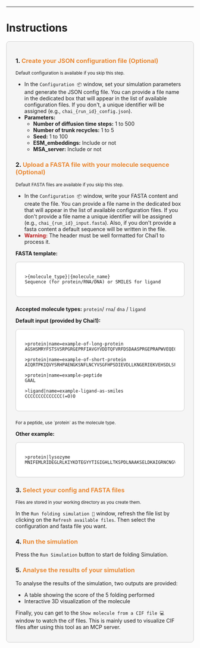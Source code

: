<style>
code[class*="language-bash"], pre[class*="language-bash"] {
  background: #fff !important;
}
</style>

---

# Instructions

<div style="background-color:#f5f5f5; border-radius:8px; padding:18px 24px; margin-bottom:24px; border:1px solid #cccccc;">

### 1. <span style="color:#e98935;">Create your JSON configuration file (Optional)</span>
<small>Default configuration is available if you skip this step.</small>

- In the `Configuration 📦` window, set your simulation parameters and generate the JSON config file. You can provide a file name in the dedicated box that will appear in the list of available configuration files. If you don't, a unique identifier will be assigned (e.g., `chai_{run_id}_config.json`).
- **Parameters:**
  - <b>Number of diffusion time steps:</b> 1 to 500
  - <b>Number of trunk recycles:</b> 1 to 5
  - <b>Seed:</b> 1 to 100
  - <b>ESM_embeddings:</b> Include or not
  - <b>MSA_server:</b> Include or not

### 2. <span style="color:#e98935;">Upload a FASTA file with your molecule sequence (Optional)</span>
<small>Default FASTA files are available if you skip this step.</small>

- In the `Configuration 📦` window, write your FASTA content and create the file. You can provide a file name in the dedicated box that will appear in the list of available configuration files. If you don't provide a file name a unique identifier will be assigned (e.g., `chai_{run_id}_input.fasta`). Also, if you don't provide a fasta content a default sequence will be written in the file.
- <b style="color:#b91c1c;">Warning:</b> The header must be well formatted for Chai1 to process it.

**FASTA template:**
<div style="background-color:#ffffff; border-radius:8px; padding:18px 24px; margin-bottom:24px; border:1px solid #cccccc;">

```fasta
>{molecule_type}|{molecule_name}
Sequence (for protein/RNA/DNA) or SMILES for ligand
```

</div>

**Accepted  molecule types:** 
 `protein`/ `rna`/  `dna` / `ligand`

**Default input (provided by Chai1):**
<div style="background-color:#ffffff; border-radius:8px; padding:18px 24px; margin-bottom:24px; border:1px solid #cccccc;">

```fasta
>protein|name=example-of-long-protein
AGSHSMRYFSTSVSRPGRGEPRFIAVGYVDDTQFVRFDSDAASPRGEPRAPWVEQEGPEYWDRETQKYKRQAQTDRVSLRNLRGYYNQSEAGSHTLQWMFGCDLGPDGRLLRGYDQSAYDGKDYIALNEDLRSWTAADTAAQITQRKWEAAREAEQRRAYLEGTCVEWLRRYLENGKETLQRAEHPKTHVTHHPVSDHEATLRCWALGFYPAEITLTWQWDGEDQTQDTELVETRPAGDGTFQKWAAVVVPSGEEQRYTCHVQHEGLPEPLTLRWEP

>protein|name=example-of-short-protein
AIQRTPKIQVYSRHPAENGKSNFLNCYVSGFHPSDIEVDLLKNGERIEKVEHSDLSFSKDWSFYLLYYTEFTPTEKDEYACRVNHVTLSQPKIVKWDRDM

>protein|name=example-peptide
GAAL

>ligand|name=example-ligand-as-smiles
CCCCCCCCCCCCCC(=O)O
```

</div>
<small>For a peptide, use `protein` as the molecule type.</small>

**Other example:**
<div style="background-color:#ffffff; border-radius:8px; padding:18px 24px; margin-bottom:24px; border:1px solid #cccccc;">

```fasta
>protein|lysozyme
MNIFEMLRIDEGLRLKIYKDTEGYYTIGIGHLLTKSPDLNAAKSELDKAIGRNCNGVITKDEAEKLFNQDVDAAVRGILRNAKLKPVYDSLDAVRRCAAINQVFQMGETGVAGFTNSLRMLQQKRWDEAAVNLAKSRWYNQTPDRAKRVITTFRTGTWDAYKNL
```

</div>

### 3. <span style="color:#e98935;">Select your config and FASTA files</span>
<small>Files are stored in your working directory as you create them.</small>

In the `Run folding simulation 🚀` window, refresh the file list by clicking on the `Refresh available files`. Then select the configuration and fasta file you want.

### 4. <span style="color:#e98935;">Run the simulation</span>

Press the `Run Simulation` button to start de folding Simulation.

### 5. <span style="color:#e98935;">Analyse the results of your simulation</span>

To analyse the results of the simulation, two outputs are provided:
- A table showing the score of the 5 folding performed
- Interactive 3D visualization of the molecule

Finally, you can get to the `Show molecule from a CIF file 💻` window to watch the cif files. This is mainly used to visualize CIF files after using this tool as an MCP server.

</div>